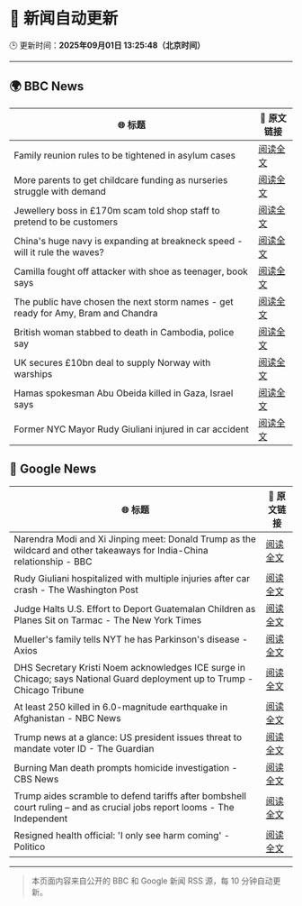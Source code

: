 # 🧠 新闻自动更新

🕒 更新时间：**2025年09月01日 13:25:48（北京时间）**

---

## 🌍 BBC News

| 🌐 标题 | 🔗 原文链接 |
|--------|-------------|
| Family reunion rules to be tightened in asylum cases | [阅读全文](https://www.bbc.com/news/articles/c626p66d6jxo?at_medium=RSS&at_campaign=rss) |
| More parents to get childcare funding as nurseries struggle with demand | [阅读全文](https://www.bbc.com/news/articles/c5yeldz568jo?at_medium=RSS&at_campaign=rss) |
| Jewellery boss in £170m scam told shop staff to pretend to be customers | [阅读全文](https://www.bbc.com/news/articles/cp37k8ev9glo?at_medium=RSS&at_campaign=rss) |
| China's huge navy is expanding at breakneck speed - will it rule the waves? | [阅读全文](https://www.bbc.com/news/articles/c4gmnpg31xlo?at_medium=RSS&at_campaign=rss) |
| Camilla fought off attacker with shoe as teenager, book says | [阅读全文](https://www.bbc.com/news/articles/c209ql9z2d1o?at_medium=RSS&at_campaign=rss) |
| The public have chosen the next storm names - get ready for Amy, Bram and Chandra | [阅读全文](https://www.bbc.com/weather/articles/cwy54xllpyno?at_medium=RSS&at_campaign=rss) |
| British woman stabbed to death in Cambodia, police say | [阅读全文](https://www.bbc.com/news/articles/c15le021yzpo?at_medium=RSS&at_campaign=rss) |
| UK secures £10bn deal to supply Norway with warships | [阅读全文](https://www.bbc.com/news/articles/cr5rgdpvn63o?at_medium=RSS&at_campaign=rss) |
| Hamas spokesman Abu Obeida killed in Gaza, Israel says | [阅读全文](https://www.bbc.com/news/articles/cm214r5rd29o?at_medium=RSS&at_campaign=rss) |
| Former NYC Mayor Rudy Giuliani injured in car accident | [阅读全文](https://www.bbc.com/news/articles/crm4gdwerj3o?at_medium=RSS&at_campaign=rss) |

## 📰 Google News

| 🌐 标题 | 🔗 原文链接 |
|--------|-------------|
| Narendra Modi and Xi Jinping meet: Donald Trump as the wildcard and other takeaways for India-China relationship - BBC | [阅读全文](https://news.google.com/rss/articles/CBMiWkFVX3lxTE1xY2E1UEdDWWlwQ2NGN3pYUFFWWXhtTDVBZ3R0V00wY2ZQWnNFVVQwTXdYOGdZRXFKcUlPNGU0SG9SYU1WdmxmWS1CR2w1U1VERFpSd081dTJHZ9IBX0FVX3lxTE9HSkhqaGd5alNPMjNxdldfSURpTGNBaXVtY2V1M3lKUEc0RTFHUTRKX0JoZFIzZU1BbXN1QWZCcGxxWTNRN3VRclY2NHdOSVJ4T1N2NWZTZTNZWERBNllN?oc=5) |
| Rudy Giuliani hospitalized with multiple injuries after car crash - The Washington Post | [阅读全文](https://news.google.com/rss/articles/CBMihAFBVV95cUxQWExPdWc2aFNrekhrcGVINHRSQ2RWcC1nUlppV3l1eFBsMVdBR2EwQ0lISnNlTVJRNjh2YUlPNmthTHhWSE4wUEFFeWs1Z2ltRW9GOWdZeVFjYlRuZG5yNEJGRXFKSWVCWktlV1pxTkJrbU4xWE90WlRxaVFGSkNxRDVFM0Q?oc=5) |
| Judge Halts U.S. Effort to Deport Guatemalan Children as Planes Sit on Tarmac - The New York Times | [阅读全文](https://news.google.com/rss/articles/CBMimwFBVV95cUxPc3YweUpLUGY3Q3AxN2N5emJTUE5lRlRuaEN5RkxKdnlGMGo3ZGJ1eFBFMGpXRlpEZGo1QnlJMWFrbnpveGhwNkZZSWJMVGhmcm81SnVDN3l3NEVXLUtCUGxhMnQ1bHA4RHp1UE9kbU1yOFJZOG9mVHUwTHRRLTJ0VGFTOVdNekxnMld0dDBNMWpmNnMtemRTX0xLRQ?oc=5) |
| Mueller's family tells NYT he has Parkinson's disease - Axios | [阅读全文](https://news.google.com/rss/articles/CBMikAFBVV95cUxOUkN6ZXFwWWdpckZvaEJLdGJkeGxPdno5VllTRFBWekVDSVE5eXlqZ0hzM1BYemNFNU5NUkRWSG5kdWpwOGVWUFNPc1hrQm1kdjBGMXdNdUxxelJJMnNDQTRyRlFCVUI3NHkzamN2NEJIcFY2OW10VWF3aUVOYVVNaldZak1hN0tPdlRxWU50SEg?oc=5) |
| DHS Secretary Kristi Noem acknowledges ICE surge in Chicago; says National Guard deployment up to Trump - Chicago Tribune | [阅读全文](https://news.google.com/rss/articles/CBMif0FVX3lxTE0xNUN6SkNmcEZMYmRPa3VkazIwV3JZQ1NWR1NNRWxVTUh1NlNmcUpTeHVqWDQyX1kzVk5MaFNYOWoxems4VmQxcEEtVG5zenRGcVYydUFKdWVvUXp6dG5wVE9WYXE3T0RFTGNPX3lseFZHaE5BeFFmTW9zcDJ1UWs?oc=5) |
| At least 250 killed in 6.0-magnitude earthquake in Afghanistan - NBC News | [阅读全文](https://news.google.com/rss/articles/CBMingFBVV95cUxNajZudTVsRWU5bFdMOTZVV01qVnRKSElTbXhqdkk3U2o4ZElKMnUwQTV1Y2dpcmtLTUNoWV85WGROQ2JHa1l5Q2RKVEJWU0ctR0F3Mi1FU0t2b3I1TExKSk1uTmJqM2dqVVYtT0dLSlZROG13ZGJzd2dZNFZOMTcybmtqS2E0VlZRVXFkX0RsY2NfYUdid214VkhwdktCZ9IBVkFVX3lxTE1hb3NhSWpxRVRVek1LOVIzNjd0SldINFRJQXJQOUdfaGN1OFg2RTNLTExKMFg3NW1sYWFqa2RZekpWRGpmLU5HVEhVSVUxU0FoNEFBYUxB?oc=5) |
| Trump news at a glance: US president issues threat to mandate voter ID - The Guardian | [阅读全文](https://news.google.com/rss/articles/CBMingFBVV95cUxPcUZtY1NiM2xnYXlOMW9GOUEzOU4tcmY0Wi1udWxlZmlScWJvY3drMU1rdEdCb0wweFdHTXJXZlNIRU1VOHJCRXI3RjZoRTlTUVB4RkFzeHBfZDF2cy00ZDRHemQ2ZHZUN0U4TjUyOVJUa1ZUODNkdDZnVE9jS0c0VjJkMDkxOHpVRS1GWUt6cDd6RmFGLXJGdWJmUXNydw?oc=5) |
| Burning Man death prompts homicide investigation - CBS News | [阅读全文](https://news.google.com/rss/articles/CBMiiwFBVV95cUxPdEQtZEFLcVBXRDR3N0tIeXM1aUtpMmlERS10RXZTb1I3VGQ0UmE1azJNUk0xZDhxZzZMelM1RXR3czl2YUxYU2V3dEpnVE5YM3Z2a0E3OHNoNXZGWVlfM0U2TkxBcFZUZlNtbW9reHcyc2tHTVVLRjhZektLLWY2NFZSVzhmRklFa1A00gGQAUFVX3lxTE94RVJXcVFrQ1ptWm42R0Uxb0x0VjVrSWhCWVE2SzQzOFBaTVV6cWlDdV91VjBaQ0MxUnFtQ2l1Z1o0UWEwb3hMVW96dUtDWkZiVWljQUZKQS1YTm5rcFB0VnotMlVyRnIwREZPaS02MkxsS0VQa2tKU0UyMlRWM0ktSzc2a2FKRFlwY2ZzYVVFbA?oc=5) |
| Trump aides scramble to defend tariffs after bombshell court ruling – and as crucial jobs report looms - The Independent | [阅读全文](https://news.google.com/rss/articles/CBMiqwFBVV95cUxPeTRBNTBVRVdVRTdjVUg4d25iLTh5REJiMVNpY05zWEZTa0dRSjFSaHM2dGJPS3ZYLTdOQUJjVV9tN0wzVHpLZ1pNV2JJb2wtbWdvem5VWmh0dFVReXJUVmxOVFNoUm1OZDMybUVTWlVSTU5jR0xKRUI2R1BUZ3lDd3NlOFRJM2dMZnpxSEtSYWlvdlRldlpEV3I4UWhqT2lDcUVBajctWlVzbFk?oc=5) |
| Resigned health official: 'I only see harm coming' - Politico | [阅读全文](https://news.google.com/rss/articles/CBMikgFBVV95cUxOaG95QkEwNHU2a1N4RnFZbVdVcTR3TFNsVWRJNEZiYnRzbVZlOURhWVZpOVZsSXVDMDdoVncyT05Tc1BLZVdDTk1TbXlPUGNOYXJyMHQxRGdTUEtfZFZnLTJja284RmNMZmpjNW8yV3hwa3R3czNuSjVUNUhDMko3UWgtLXBIZGpwckNKVHJ3SFE4QQ?oc=5) |

---
> 本页面内容来自公开的 BBC 和 Google 新闻 RSS 源，每 10 分钟自动更新。
